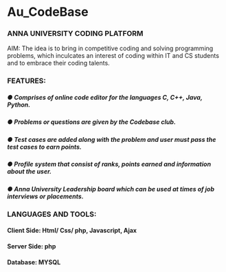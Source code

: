 # Au_CodeBase

### ANNA UNIVERSITY CODING PLATFORM
AIM:
The idea is to bring in competitive coding and solving programming problems, which inculcates an interest of coding within IT and CS students and to embrace their coding talents.
### FEATURES:
##### ● Comprises of online code editor for the languages  C, C++, Java, Python.
##### ● Problems or questions are given by the Codebase club.
##### ● Test cases are added along with the problem and user must pass the test cases to earn points.
##### ● Profile system that consist of ranks, points earned and information about the user.
##### ● Anna University Leadership board which can be used at times of job interviews or placements.
### LANGUAGES AND TOOLS:
#### Client Side: Html/ Css/ php, Javascript, Ajax
#### Server Side:  php
#### Database:  MYSQL
